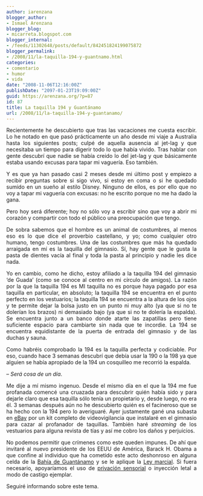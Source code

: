 ```yaml
---
author: iarenzana
blogger_author:
- Ismael Arenzana
blogger_blog:
- micarreta.blogspot.com
blogger_internal:
- /feeds/11302648/posts/default/842451824199075872
blogger_permalink:
- /2008/11/la-taquilla-194-y-guantnamo.html
categories:
- comentario
- humor
- vida
date: "2008-11-06T12:16:00Z"
publishDate: "2097-01-23T19:09:00Z"
guid: https://arenzana.org/?p=87
id: 87
title: La taquilla 194 y Guantánamo
url: /2008/11/la-taquilla-194-y-guantanamo/
---
```

<p style="text-align: justify;">
  Recientemente he descubierto que tras las vacaciones me cuesta escribir. Lo he notado en que pasó prácticamente un año desde mi viaje a Australia hasta los siguientes posts; culpé de aquella ausencia al jet-lag y que necesitaba un tiempo para digerir todo lo que había vivido. Tras hablar con gente descubrí que nadie se había creido lo del jet-lag y que básicamente estaba usando excusas para tapar mi vaguería. Eso también.
</p>

<p style="text-align: justify;">
  Y es que ya han pasado casi 2 meses desde mi último post y empiezo a recibir preguntas sobre si sigo vivo, si estoy en coma o si he quedado sumido en un sueño al estilo Disney. Ninguno de ellos, es por ello que no voy a tapar mi vaguería con excusas: no he escrito porque no me ha dado la gana.
</p>

<p style="text-align: justify;">
  Pero hoy será diferente; hoy no sólo voy a escribir sino que voy a abrir mi corazón y compartir con todo el público una preocupación que tengo.
</p>

<p style="text-align: justify;">
  De sobra sabemos que el hombre es un animal de costumbres, al menos eso es lo que dice el proverbio castellano, y yo; como cualquier otro humano, tengo costumbres. Una de las costumbres que más ha quedado arraigada en mí es la taquilla del gimnasio. Sí, hay gente que le gusta la pasta de dientes vacía al final y toda la pasta al principio y nadie les dice nada.
</p>

<p style="text-align: justify;">
  Yo en cambio, como he dicho, estoy afiliado a la taquilla 194 del gimnasio &#8216;de Guada&#8217; (como se conoce al centro en mi círculo de amigos). La razón por la que la taquilla 194 es MI taquilla no es porque haya pagado por esa taquilla en particular, en absoluto; la taquilla 194 se encuentra en el punto perfecto en los vestuarios; la taquilla 194 se encuentra a la altura de los ojos y te permite dejar la bolsa justo en un punto ni muy alto (ya que si no te dolerían los brazos) ni demasiado bajo (ya que si no te dolería la espalda). Se encuentra junto a un banco donde atarte las zapatillas pero tiene suficiente espacio para cambiarte sin nada que te incordie. La 194 se encuentra equidistante de la puerta de entrada del gimnasio y de las duchas y sauna.
</p>

<p style="text-align: justify;">
  Como habréis comprobado la 194 es la taquilla perfecta y codiciable. Por eso, cuando hace 3 semanas descubrí que debía usar la 190 o la 198 ya que alguien se había apropiado de la 194 un cosquilleo me recorrió la espalda.
</p>

<p style="text-align: justify;">
</p>

<p style="text-align: justify;">
  &#8211; <em>Será cosa de un día</em>.
</p>

<p style="text-align: justify;">
</p>

<p style="text-align: justify;">
  Me dije a mí mismo ingenuo. Desde el mismo día en el que la 194 me fue profanada comencé una cruazada para descubrir quién había sido y para dejarle claro que esa taquilla sólo tenía un propietario y, desde luego, no era él. 3 semanas después aún no he descubierto quién es el facineroso que se ha hecho con la 194 pero lo averiguaré. Ayer justamente gané una subasta en <a href="http://www.ebay.es/">eBay</a> por un kit completo de videovigilancia que instalaré en el gimnasio para cazar al profanador de taquillas. También haré <em>streaming</em> de los vestuarios para alguna revista de tías y así me cobro los daños y perjuicios.
</p>

<p style="text-align: justify;">
  No podemos permitir que crímenes como este queden impunes. De ahí que invitaré al nuevo presidente de los EEUU de América, Barack H. Obama a que confine al individuo que ha cometido este acto deshonroso en alguna celda de la <a href="http://es.wikipedia.org/wiki/Bah%C3%ADa_de_Guant%C3%A1namo">Bahía de Guantánamo</a> y se le aplique la <a href="http://es.wikipedia.org/wiki/Ley_marcial">Ley marcial</a>. Si fuera necesario, apoyaríamos el uso de <a href="http://es.wikipedia.org/wiki/Privaci%C3%B3n_sensorial">privación sensorial</a> o inyección letal a modo de castigo ejemplar.
</p>

<p style="text-align: justify;">
  Seguiré informando sobre este tema.
</p>
